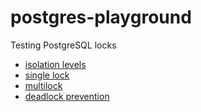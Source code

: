 # postgres-playground
Testing PostgreSQL locks

- [isolation levels](isolation_levels.md)
- [single lock](single-lock.md)
- [multilock](multi-lock.md)
- [deadlock prevention](deadlock-prevention.md)
